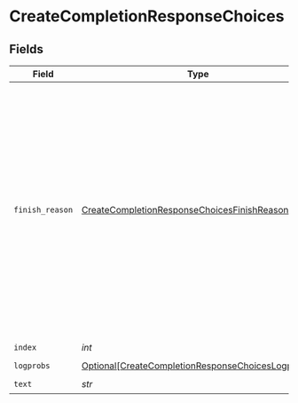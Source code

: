 # CreateCompletionResponseChoices


## Fields

| Field                                                                                                                                                                                                                                                                                                     | Type                                                                                                                                                                                                                                                                                                      | Required                                                                                                                                                                                                                                                                                                  | Description                                                                                                                                                                                                                                                                                               |
| --------------------------------------------------------------------------------------------------------------------------------------------------------------------------------------------------------------------------------------------------------------------------------------------------------- | --------------------------------------------------------------------------------------------------------------------------------------------------------------------------------------------------------------------------------------------------------------------------------------------------------- | --------------------------------------------------------------------------------------------------------------------------------------------------------------------------------------------------------------------------------------------------------------------------------------------------------- | --------------------------------------------------------------------------------------------------------------------------------------------------------------------------------------------------------------------------------------------------------------------------------------------------------- |
| `finish_reason`                                                                                                                                                                                                                                                                                           | [CreateCompletionResponseChoicesFinishReason](../../models/shared/createcompletionresponsechoicesfinishreason.md)                                                                                                                                                                                         | :heavy_check_mark:                                                                                                                                                                                                                                                                                        | The reason the model stopped generating tokens. This will be `stop` if the model hit a natural stop point or a provided stop sequence,<br/>`length` if the maximum number of tokens specified in the request was reached,<br/>or `content_filter` if content was omitted due to a flag from our content filters.<br/> |
| `index`                                                                                                                                                                                                                                                                                                   | *int*                                                                                                                                                                                                                                                                                                     | :heavy_check_mark:                                                                                                                                                                                                                                                                                        | N/A                                                                                                                                                                                                                                                                                                       |
| `logprobs`                                                                                                                                                                                                                                                                                                | [Optional[CreateCompletionResponseChoicesLogprobs]](../../models/shared/createcompletionresponsechoiceslogprobs.md)                                                                                                                                                                                       | :heavy_check_mark:                                                                                                                                                                                                                                                                                        | N/A                                                                                                                                                                                                                                                                                                       |
| `text`                                                                                                                                                                                                                                                                                                    | *str*                                                                                                                                                                                                                                                                                                     | :heavy_check_mark:                                                                                                                                                                                                                                                                                        | N/A                                                                                                                                                                                                                                                                                                       |